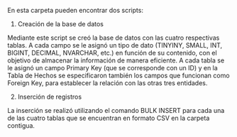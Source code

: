 En esta carpeta pueden encontrar dos scripts:

1) Creación de la base de datos

Mediante este script se creó la base de datos con las cuatro respectivas tablas. A cada campo se le asignó un tipo de dato (TINYINY, SMALL, INT, BIGINT, DECIMAL, NVARCHAR, etc.) en función de su contenido, con el objetivo de almacenar la información de manera eficiente. A cada tabla se le asignó un campo Primary Key (que se corresponde con un ID) y en la Tabla de Hechos se especificaron también los campos que funcionan como Foreign Key, para establecer la relación con las otras tres entidades.

2) Inserción de registros

La inserción se realizó utilizando el comando BULK INSERT para cada una de las cuatro tablas que se encuentran en formato CSV en la carpeta contigua.
